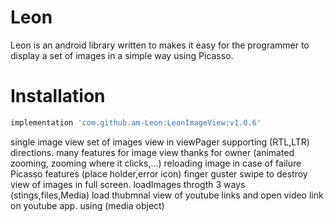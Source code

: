 # Leon
Leon is an android library written to makes it easy for the programmer to display a set of images in a simple way using Picasso.

# Installation
``` bash
implementation 'com.github.am-Leon:LeonImageView:v1.0.6'
```


single image view
set of images view in viewPager
supporting (RTL,LTR) directions.
many features for image view thanks for owner (animated zooming, zooming where it clicks,...)
reloading image in case of failure
Picasso features (place holder,error icon)
finger guster swipe to destroy view of images in full screen.
loadImages throgth 3 ways (stings,files,Media)
load thubmnal view of youtube links and open video link on youtube app. using (media object)


